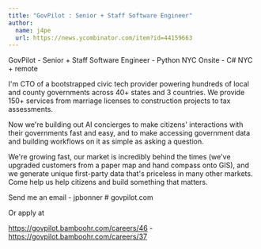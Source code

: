 ```yaml
---
title: "GovPilot : Senior + Staff Software Engineer"
author:
  name: j4pe
  url: https://news.ycombinator.com/item?id=44159663
---
```


<JobNavigation />

GovPilot - Senior + Staff Software Engineer - Python NYC Onsite - C# NYC + remote

I&#x27;m CTO of a bootstrapped civic tech provider powering hundreds of local and county governments across 40+ states and 3 countries. We provide 150+ services from marriage licenses to construction projects to tax assessments.

Now we&#x27;re building out AI concierges to make citizens&#x27; interactions with their governments fast and easy, and to make accessing government data and building workflows on it as simple as asking a question.

We&#x27;re growing fast, our market is incredibly behind the times (we&#x27;ve upgraded customers from a paper map and hand compass onto GIS), and we generate unique first-party data that&#x27;s priceless in many other markets. Come help us help citizens and build something that matters.

Send me an email - jpbonner # govpilot.com

Or apply at

<a href="https:&#x2F;&#x2F;govpilot.bamboohr.com&#x2F;careers&#x2F;46" rel="nofollow">https:&#x2F;&#x2F;govpilot.bamboohr.com&#x2F;careers&#x2F;46</a> - <a href="https:&#x2F;&#x2F;govpilot.bamboohr.com&#x2F;careers&#x2F;37" rel="nofollow">https:&#x2F;&#x2F;govpilot.bamboohr.com&#x2F;careers&#x2F;37</a>
<JobApplication />

